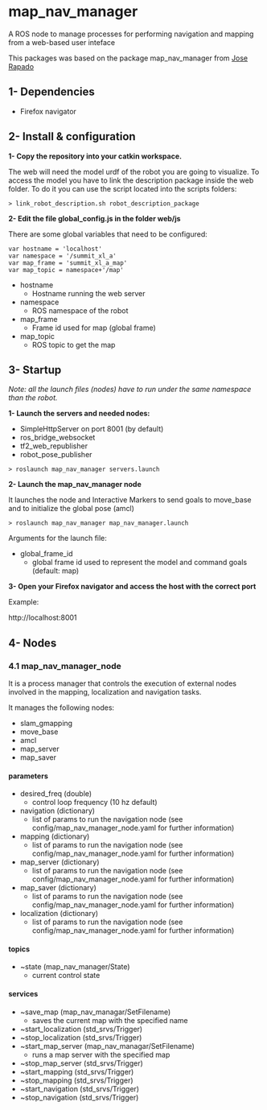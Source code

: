 # map_nav_manager

A ROS node to manage processes for performing navigation and mapping from a web-based user inteface

This packages was based on the package map_nav_manager from [Jose Rapado](https://github.com/JoseRobotnik/map_nav_manager.git)


## 1- Dependencies

* Firefox navigator 

## 2- Install & configuration


**1- Copy the repository into your catkin workspace.**

The web will need the model urdf of the robot you are going to visualize. To access the model you have to link the description package inside the web folder. To do it you can use the script located into the scripts folders:

```
> link_robot_description.sh robot_description_package
```

**2- Edit the file global_config.js in the folder web/js**

There are some global variables that need to be configured:

```
var hostname = 'localhost'
var namespace = '/summit_xl_a'
var map_frame = 'summit_xl_a_map'
var map_topic = namespace+'/map'
```

* hostname
  * Hostname running the web server
* namespace
  * ROS namespace of the robot
* map_frame
  * Frame id used for map (global frame)
* map_topic
  * ROS topic to get the map

## 3- Startup

*Note: all the launch files (nodes) have to run under the same namespace than the robot.*

**1- Launch the servers and needed nodes:**

* SimpleHttpServer on port 8001 (by default)
* ros_bridge_websocket
* tf2_web_republisher
* robot_pose_publisher

```
> roslaunch map_nav_manager servers.launch 
```


**2- Launch the map_nav_manager node**

It launches the node and Interactive Markers to send goals to move_base and to initialize the global pose (amcl)

```
> roslaunch map_nav_manager map_nav_manager.launch
```

Arguments for the launch file:

* global_frame_id
  * global frame id used to represent the model and command goals (default: map)


**3- Open your Firefox navigator and access the host with the correct port**

Example:

http://localhost:8001


## 4- Nodes

### 4.1 map_nav_manager_node

It is a process manager that controls the execution of external nodes involved in the mapping, localization and navigation tasks.

It manages the following nodes:
* slam_gmapping
* move_base
* amcl
* map_server
* map_saver

#### parameters

* desired_freq (double)
  * control loop frequency (10 hz default)
* navigation (dictionary)
  * list of params to run the navigation node (see config/map_nav_manager_node.yaml for further information)
* mapping (dictionary) 
  * list of params to run the navigation node (see config/map_nav_manager_node.yaml for further information)
* map_server (dictionary)
  * list of params to run the navigation node (see config/map_nav_manager_node.yaml for further information)
* map_saver (dictionary)
  * list of params to run the navigation node (see config/map_nav_manager_node.yaml for further information)
* localization (dictionary)
  * list of params to run the navigation node (see config/map_nav_manager_node.yaml for further information)

#### topics

* ~state (map_nav_manager/State)
  * current control state

#### services

* ~save_map (map_nav_managar/SetFilename)
  * saves the current map with the specified name
* ~start_localization (std_srvs/Trigger)
* ~stop_localization (std_srvs/Trigger)
* ~start_map_server (map_nav_managar/SetFilename)
  * runs a map server with the specified map
* ~stop_map_server (std_srvs/Trigger)
* ~start_mapping (std_srvs/Trigger)
* ~stop_mapping (std_srvs/Trigger)
* ~start_navigation (std_srvs/Trigger)
* ~stop_navigation (std_srvs/Trigger)




